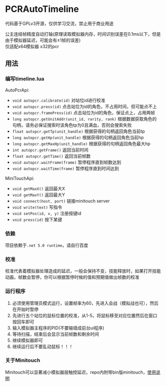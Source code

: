 # PCRAutoTimeline

代码基于GPLv3开源，仅供学习交流，禁止用于商业用途

公主连结帧精度自动打轴(原理读取模拟器内存，时间识别误差在0.1ms以下，但是由于模拟器延迟，可能会有±1帧的误差)  
仅适配x64模拟器 x32的pcr

## 用法

### 编写timeline.lua

AutoPcrApi:

- `void autopcr.calibrate(id)` 对站位id进行校准
- `void autopcr.press(id)` 点击站位为id的角色，不占用时间，但可能点不上
- `void autopcr.framePress(id)` 点击站位为id的角色，保证点上，占用两帧
- `long autopcr.getUnitAddr(unit_id, rarity, rank)` 根据数据获取角色的句柄，请务必保证搜索时该角色tp为0且满血，否则会搜索失败
- `float autopcr.getTp(unit_handle)` 根据获得的句柄返回角色当前tp
- `long autopcr.getHp(unit_handle)` 根据获得的句柄返回角色当前hp
- `long autopcr.getMaxHp(unit_handle)` 根据获得的句柄返回角色最大hp
- `int autopcr.getFrame()` 返回当前时间
- `float autopcr.getTime()` 返回当前帧数
- `void autopcr.waitFrame(frame)` 暂停程序直到帧数达到
- `void autopcr.waitTime(frame)` 暂停程序直到时间达到

MiniTouchApi:

- `void getMaxX()` 返回最大X
- `void getMaxY()` 返回最大Y
- `void connect(host, port)` 链接minitouch server
- `void write(text)` 写指令
- `void setPos(id, x, y)` 注册按键id
- `void press(id)` 按下某键

### 依赖

项目依赖于`.net 5.0 runtime`，请自行百度

### 校准

校准代表着模拟器处理造成的延迟，一般会保持不变，技能释放时，如果打开技能动画，帧数会暂停，你可以根据暂停时候的值和预期值做出帧数的校准

### 运行程序

1. 必须使用管理员模式运行，设置帧率为60，先进入会战（模拟战也可），然后在开始时暂停
2. 先进行五个站位的鼠标位置的校准，从1-5，将鼠标移至对应位置然后在窗口按回车即可
3. 输入模拟器主程序的PID(不要输错成前台ui程序)
4. 等待扫描，结束后会显示当前帧数和剩余时间
5. 继续模拟器即可
6. 继续运行后不要乱动鼠标！！！

### 关于Minitouch

Minitouch可以显著减小模拟器层触控延迟，repo内附带bin版minitouch，[使用说明](https://github.com/DeviceFarmer/minitouch)

